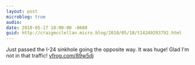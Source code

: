 ```yaml
---
layout: post
microblog: true
audio: 
date: 2010-05-17 18:00:00 -0600
guid: http://craigmcclellan.micro.blog/2010/05/18/t14249293792.html
---
```

Just passed the I-24 sinkhole going the opposite way. It was huge! Glad I'm not in that traffic! [yfrog.com/89w5dj](http://yfrog.com/89w5dj)
